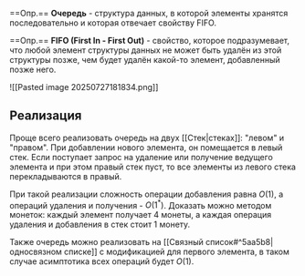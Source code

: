 ==Опр.== **Очередь** - структура данных, в которой элементы хранятся последовательно и которая отвечает свойству FIFO.

==Опр.== **FIFO (First In - First Out)** - свойство, которое подразумевает, что любой элемент структуры данных не может быть удалён из этой структуры позже, чем будет удалён какой-то элемент, добавленный позже него.

![[Pasted image 20250727181834.png]]

## Реализация 

Проще всего реализовать очередь на двух [[Стек|стеках]]: "левом" и "правом". При добавлении нового элемента, он помещается в левый стек. Если поступает запрос на удаление или получение ведущего элемента и при этом правый стек пуст, то все элементы из левого стека перекладываются в правый.

При такой реализации сложность операции добавления равна $O(1)$, а операций удаления и получения - $O(1^*)$. Доказать можно методом монеток: каждый элемент получает 4 монеты, а каждая операция удаления и добавления в стек стоит 1 монету.

Также очередь можно реализовать на [[Связный список#^5aa5b8|односвязном списке]] с модификацией для первого элемента, в таком случае асимптотика всех операций будет $O(1)$.

